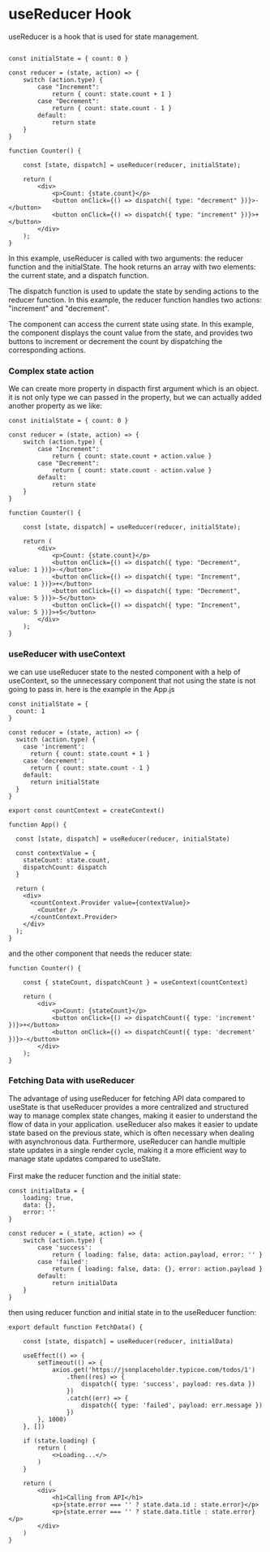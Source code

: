 # useReducer Hook
useReducer is a hook  that is used for state management.
```

const initialState = { count: 0 }

const reducer = (state, action) => {
    switch (action.type) {
        case "Increment":
            return { count: state.count + 1 }
        case "Decrement":
            return { count: state.count - 1 }
        default:
            return state
    }
}

function Counter() {

    const [state, dispatch] = useReducer(reducer, initialState);

    return (
        <div>
            <p>Count: {state.count}</p>
            <button onClick={() => dispatch({ type: "decrement" })}>-</button>
            <button onClick={() => dispatch({ type: "increment" })}>+</button>
        </div>
    );
}
```
In this example, useReducer is called with two arguments: the reducer function and the initialState. The hook returns an array with two elements: the current state, and a dispatch function.

The dispatch function is used to update the state by sending actions to the reducer function. In this example, the reducer function handles two actions: "increment" and "decrement".

The component can access the current state using state. In this example, the component displays the count value from the state, and provides two buttons to increment or decrement the count by dispatching the corresponding actions.

### Complex state action
We can create more property in dispacth first argument which is an object. it is not only type we can passed in the property, but we can actually added another property as we like:
```
const initialState = { count: 0 }

const reducer = (state, action) => {
    switch (action.type) {
        case "Increment":
            return { count: state.count + action.value }
        case "Decrement":
            return { count: state.count - action.value }
        default:
            return state
    }
}

function Counter() {

    const [state, dispatch] = useReducer(reducer, initialState);

    return (
        <div>
            <p>Count: {state.count}</p>
            <button onClick={() => dispatch({ type: "Decrement", value: 1 })}>-</button>
            <button onClick={() => dispatch({ type: "Increment", value: 1 })}>+</button>
            <button onClick={() => dispatch({ type: "Decrement", value: 5 })}>-5</button>
            <button onClick={() => dispatch({ type: "Increment", value: 5 })}>+5</button>
        </div>
    );
}
```
### useReducer with useContext
we can use useReducer state to the nested component with a help of useContext, so the unnecessary component that not using the state is not going to pass in. here is the example in the App.js
```
const initialState = {
  count: 1
}

const reducer = (state, action) => {
  switch (action.type) {
    case 'increment':
      return { count: state.count + 1 }
    case 'decrement':
      return { count: state.count - 1 }
    default:
      return initialState
  }
}

export const countContext = createContext()

function App() {

  const [state, dispatch] = useReducer(reducer, initialState)

  const contextValue = {
    stateCount: state.count,
    dispatchCount: dispatch
  }

  return (
    <div>
      <countContext.Provider value={contextValue}>
        <Counter />
      </countContext.Provider>
    </div>
  );
}

```
and the other component that needs the reducer state:
```
function Counter() {

    const { stateCount, dispatchCount } = useContext(countContext)

    return (
        <div>
            <p>Count: {stateCount}</p>
            <button onClick={() => dispatchCount({ type: 'increment' })}>+</button>
            <button onClick={() => dispatchCount({ type: 'decrement' })}>-</button>
        </div>
    );
}
```

### Fetching Data with useReducer
The advantage of using useReducer for fetching API data compared to useState is that useReducer provides a more centralized and structured way to manage complex state changes, making it easier to understand the flow of data in your application. useReducer also makes it easier to update state based on the previous state, which is often necessary when dealing with asynchronous data. Furthermore, useReducer can handle multiple state updates in a single render cycle, making it a more efficient way to manage state updates compared to useState.<br/><br/>
First make the reducer function and the initial state:
```
const initialData = {
    loading: true,
    data: {},
    error: ''
}

const reducer = (_state, action) => {
    switch (action.type) {
        case 'success':
            return { loading: false, data: action.payload, error: '' }
        case 'failed':
            return { loading: false, data: {}, error: action.payload }
        default:
            return initialData
    }
}
```
then using reducer function and initial state in to the useReducer function:
```
export default function FetchData() {

    const [state, dispatch] = useReducer(reducer, initialData)

    useEffect(() => {
        setTimeout(() => {
            axios.get('https://jsonplaceholder.typicoe.com/todos/1')
                .then((res) => {
                    dispatch({ type: 'success', payload: res.data })
                })
                .catch((err) => {
                    dispatch({ type: 'failed', payload: err.message })
                })
        }, 1000)
    }, [])

    if (state.loading) {
        return (
            <>Loading...</>
        )
    }

    return (
        <div>
            <h1>Calling from API</h1>
            <p>{state.error === '' ? state.data.id : state.error}</p>
            <p>{state.error === '' ? state.data.title : state.error}</p>
        </div>
    )
}
```